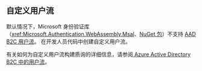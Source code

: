 ## <a name="custom-user-flows"></a>自定义用户流

默认情况下，Microsoft 身份验证库（<xref:Microsoft.Authentication.WebAssembly.Msal>、[NuGet 包](https://www.nuget.org/packages/Microsoft.Authentication.WebAssembly.Msal/)）不支持 [AAD B2C 用户流](/azure/active-directory-b2c/user-flow-overview)。 在开发人员代码中创建自定义用户流。

有关如何为自定义用户流构建质询的详细信息，请参阅[ Azure Active Directory B2C 中的用户流](/azure/active-directory-b2c/user-flow-overview)。
